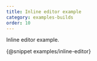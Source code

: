 ```yaml
---
title: Inline editor example
category: examples-builds
order: 10
---
```


Inline editor example.

{@snippet examples/inline-editor}
